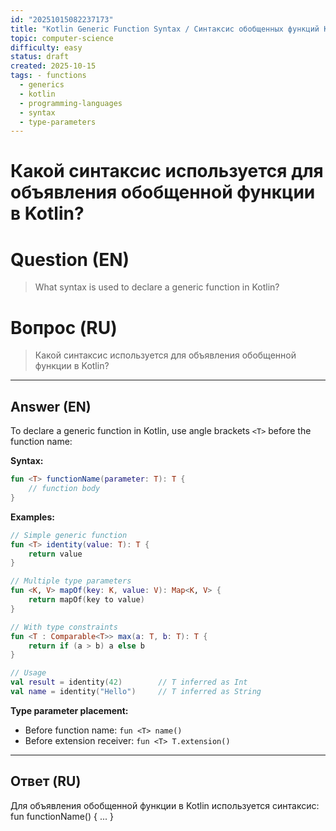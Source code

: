 ```yaml
---
id: "20251015082237173"
title: "Kotlin Generic Function Syntax / Синтаксис обобщенных функций Kotlin"
topic: computer-science
difficulty: easy
status: draft
created: 2025-10-15
tags: - functions
  - generics
  - kotlin
  - programming-languages
  - syntax
  - type-parameters
---
```

# Какой синтаксис используется для объявления обобщенной функции в Kotlin?

# Question (EN)
> What syntax is used to declare a generic function in Kotlin?

# Вопрос (RU)
> Какой синтаксис используется для объявления обобщенной функции в Kotlin?

---

## Answer (EN)

To declare a generic function in Kotlin, use angle brackets `<T>` before the function name:

**Syntax:**
```kotlin
fun <T> functionName(parameter: T): T {
    // function body
}
```

**Examples:**
```kotlin
// Simple generic function
fun <T> identity(value: T): T {
    return value
}

// Multiple type parameters
fun <K, V> mapOf(key: K, value: V): Map<K, V> {
    return mapOf(key to value)
}

// With type constraints
fun <T : Comparable<T>> max(a: T, b: T): T {
    return if (a > b) a else b
}

// Usage
val result = identity(42)        // T inferred as Int
val name = identity("Hello")     // T inferred as String
```

**Type parameter placement:**
- Before function name: `fun <T> name()`
- Before extension receiver: `fun <T> T.extension()`

---

## Ответ (RU)

Для объявления обобщенной функции в Kotlin используется синтаксис: fun <T> functionName() { ... }

